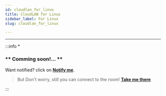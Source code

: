 ```yaml
---
id: cloudlan_for_linux
title: CloudLAN for Linux
sidebar_label: For Linux
slug: cloudlan_for_linux

---
```


---

:::info *  
### ** Comming soon!... **
Want notified? click on [ **Notify me**](http://www.google.com).

> But Don't worry, still you can connect to the room!  [ **Take me there**](./openvpn_clients)

:::

